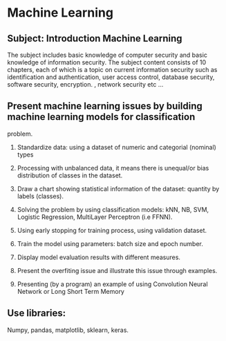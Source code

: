 # Machine Learning

## Subject: Introduction Machine Learning

The subject includes basic knowledge of computer security and basic knowledge of information security. The subject content consists of 10 chapters, each of which is a topic on current information security such as identification and authentication, user access control, database security, software security, encryption. , network security etc ...

## Present machine learning issues by building machine learning models for classification
problem.
1) Standardize data: using a dataset of numeric and categorial (nominal) types

2) Processing with unbalanced data, it means there is unequal/or bias distribution of classes
in the dataset.

3) Draw a chart showing statistical information of the dataset: quantity by labels (classes).

4) Solving the problem by using classification models: kNN, NB, SVM, Logistic Regression,
MultiLayer Perceptron (i.e FFNN).

5) Using early stopping for training process, using validation dataset.

6) Train the model using parameters: batch size and epoch number.

7) Display model evaluation results with different measures.

8) Present the overfiting issue and illustrate this issue through examples.

9) Presenting (by a program) an example of using Convolution Neural Network or Long Short
Term Memory


## Use libraries:
Numpy, pandas, matplotlib, sklearn, keras.
